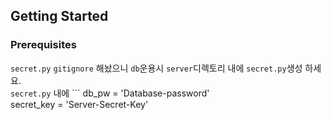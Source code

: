 ## Getting Started

### Prerequisites
`secret.py` `gitignore` 해놨으니 `db`운용시 `server`디렉토리 내에 `secret.py`생성 하세요.<br>
`secret.py` 내에 ```
db_pw = 'Database-password'<br>
secret_key = 'Server-Secret-Key'
```
